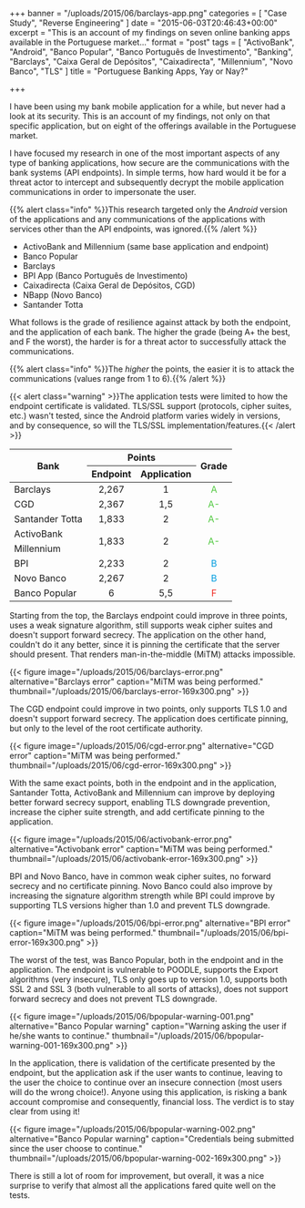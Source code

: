 +++
banner = "/uploads/2015/06/barclays-app.png"
categories = [ "Case Study", "Reverse Engineering" ]
date = "2015-06-03T20:46:43+00:00"
excerpt = "This is an account of my findings on seven online banking apps available in the Portuguese market..."
format = "post"
tags = [ "ActivoBank", "Android", "Banco Popular", "Banco Português de Investimento", "Banking", "Barclays", "Caixa Geral de Depósitos", "Caixadirecta", "Millennium", "Novo Banco", "TLS" ]
title = "Portuguese Banking Apps, Yay or Nay?"

+++

I have been using my bank mobile application for a while, but never had a look at its security. This is an account of my findings, not only on that specific application, but on eight of the offerings available in the Portuguese market.

<!--more-->

I have focused my research in one of the most important aspects of any type of banking applications, how secure are the communications with the bank systems (API endpoints). In simple terms, how hard would it be for a threat actor to intercept and subsequently decrypt the mobile application communications in order to impersonate the user.

{{% alert class="info" %}}This research targeted only the *Android* version of the applications and any communications of the applications with services other than the API endpoints, was ignored.{{% /alert %}}

* ActivoBank and Millennium (same base application and endpoint)
* Banco Popular
* Barclays
* BPI App (Banco Português de Investimento)
* Caixadirecta (Caixa Geral de Depósitos, CGD)
* NBapp (Novo Banco)
* Santander Totta

What follows is the grade of resilience against attack by both the endpoint, and the application of each bank. The higher the grade (being A+ the best, and F the worst), the harder is for a threat actor to successfully attack the communications.

{{% alert class="info" %}}The _higher_ the points, the easier it is to attack the communications (values range from 1 to 6).{{% /alert %}}

{{< alert class="warning" >}}The application tests were limited to how the endpoint certificate is validated. TLS/SSL support (protocols, cipher suites, etc.) wasn't tested, since the Android platform varies widely in versions, and by consequence, so will the TLS/SSL implementation/features.{{< /alert >}}

<table class="table table-bordered">
  <thead>
    <tr>
      <th style="text-align: center; vertical-align: middle;" rowspan="2">Bank</th>
      <th style="text-align: center; vertical-align: middle;" colspan="2">Points</th>
      <th style="text-align: center; vertical-align: middle;" rowspan="2">Grade</th>
    </tr>
    <tr>
      <th style="text-align: center; vertical-align: middle;">Endpoint</th>
      <th style="text-align: center; vertical-align: middle;">Application</th>
    </tr>
  </thead>
  <tbody>
    <tr>
      <td>Barclays</td>
      <td style="text-align: center; vertical-align: middle;">2,267</td>
      <td style="text-align: center; vertical-align: middle;">1</td>
      <td style="color: #4ec83d; text-align: center; vertical-align: middle;">A</td>
    </tr>
    <tr>
      <td>CGD
      </td><td style="text-align: center; vertical-align: middle;">2,367</td>
      <td style="text-align: center; vertical-align: middle;">1,5</td>
      <td style="color: #4ec83d; text-align: center; vertical-align: middle;">A-</td>
    </tr>
    <tr>
      <td>Santander Totta</td>
      <td style="text-align: center; vertical-align: middle;">1,833</td>
      <td style="text-align: center; vertical-align: middle;">2</td>
      <td style="color: #4ec83d; text-align: center; vertical-align: middle;">A-</td>
    </tr>
    <tr>
      <td>ActivoBank</td>
      <td style="text-align: center; vertical-align: middle;" rowspan="2">1,833</td>
      <td style="text-align: center; vertical-align: middle;" rowspan="2">2</td>
      <td style="color: #4ec83d; text-align: center; vertical-align: middle;" rowspan="2">A-</td>
    </tr>
    <tr>
      <td>Millennium</td>
    </tr>
    <tr>
      <td>BPI</td>
      <td style="text-align: center; vertical-align: middle;">2,233</td>
      <td style="text-align: center; vertical-align: middle;">2</td>
      <td style="color: #009ddf; text-align: center; vertical-align: middle;">B</td>
    </tr>
    <tr>
      <td>Novo Banco</td>
      <td style="text-align: center; vertical-align: middle;">2,267</td>
      <td style="text-align: center; vertical-align: middle;">2</td>
      <td style="color: #009ddf; text-align: center; vertical-align: middle;">B</td>
    </tr>
    <tr>
      <td>Banco Popular</td>
      <td style="text-align: center; vertical-align: middle;">6</td>
      <td style="text-align: center; vertical-align: middle;">5,5</td>
      <td style="color: #ef251e; text-align: center; vertical-align: middle;">F</td>
    </tr>
  </tbody>
</table>

<div class="row">
  <div class="col-md-7 col-sm-6">
    <p>Starting from the top, the Barclays endpoint could improve in three points, uses a weak signature algorithm, still supports weak cipher suites and doesn't support forward secrecy. The application on the other hand, couldn't do it any better, since it is pinning the certificate that the server should present. That renders man-in-the-middle (MiTM) attacks impossible.</p>
  </div>
  <div class="col-md-5 col-sm-6">
  {{< figure image="/uploads/2015/06/barclays-error.png" alternative="Barclays error" caption="MiTM was being performed." thumbnail="/uploads/2015/06/barclays-error-169x300.png" >}}
  </div>
</div>
<div class="row">
  <div class="col-md-7 col-sm-6">
    <p>The CGD endpoint could improve in two points, only supports TLS 1.0 and doesn't support forward secrecy. The application does certificate pinning, but only to the level of the root certificate authority.</p>
  </div>
  <div class="col-md-5 col-sm-6">
  {{< figure image="/uploads/2015/06/cgd-error.png" alternative="CGD error" caption="MiTM was being performed." thumbnail="/uploads/2015/06/cgd-error-169x300.png" >}}
  </div>
</div>
<div class="row">
  <div class="col-md-7 col-sm-6">
    <p>With the same exact points, both in the endpoint and in the application, Santander Totta, ActivoBank and Millennium can improve by deploying better forward secrecy support, enabling TLS downgrade prevention, increase the cipher suite strength, and add certificate pinning to the application.</p>
  </div>
  <div class="col-md-5 col-sm-6">
  {{< figure image="/uploads/2015/06/activobank-error.png" alternative="Activobank error" caption="MiTM was being performed." thumbnail="/uploads/2015/06/activobank-error-169x300.png" >}}
  </div>
</div>
<div class="row">
  <div class="col-md-7 col-sm-6">
    <p>BPI and Novo Banco, have in common weak cipher suites, no forward secrecy and no certificate pinning. Novo Banco could also improve by increasing the signature algorithm strength while BPI could improve by supporting TLS versions higher than 1.0 and prevent TLS downgrade.</p>
  </div>
  <div class="col-md-5 col-sm-6">
  {{< figure image="/uploads/2015/06/bpi-error.png" alternative="BPI error" caption="MiTM was being performed." thumbnail="/uploads/2015/06/bpi-error-169x300.png" >}}
  </div>
</div>
<div class="row">
  <div class="col-md-7 col-sm-6">
    <p>The worst of the test, was Banco Popular, both in the endpoint and in the application. The endpoint is vulnerable to POODLE, supports the Export algorithms (very insecure), TLS only goes up to version 1.0, supports both SSL 2 and SSL 3 (both vulnerable to all sorts of attacks), does not support forward secrecy and does not prevent TLS downgrade.</p>
  </div>
  <div class="col-md-5 col-sm-6">
  {{< figure image="/uploads/2015/06/bpopular-warning-001.png" alternative="Banco Popular warning" caption="Warning asking the user if he/she wants to continue." thumbnail="/uploads/2015/06/bpopular-warning-001-169x300.png" >}}
  </div>
</div>
<div class="row">
  <div class="col-md-7 col-sm-6">
    <p>In the application, there is validation of the certificate presented by the endpoint, but the application ask if the user wants to continue, leaving to the user the choice to continue over an insecure connection (most users will do the wrong choice!). Anyone using this application, is risking a bank account compromise and consequently, financial loss. The verdict is to stay clear from using it!</p>
  </div>
  <div class="col-md-5 col-sm-6">
  {{< figure image="/uploads/2015/06/bpopular-warning-002.png" alternative="Banco Popular warning" caption="Credentials being submitted since the user choose to continue." thumbnail="/uploads/2015/06/bpopular-warning-002-169x300.png" >}}
  </div>
</div>

There is still a lot of room for improvement, but overall, it was a nice surprise to verify that almost all the applications fared quite well on the tests.
